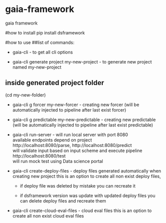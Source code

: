 # gaia-framework
gaia framework

#how to install
pip install dsframework

#how to use
##list of commands:
* gaia-cli - to get all cli options


* gaia-cli generate project my-new-project - to generate new project named my-new-project

## inside generated project folder 
(cd my-new-folder)
* gaia-cli g forcer my-new-forcer - creating new forcer (will be automatically injected to pipeline after last exist forcer)


* gaia-cli g predictable my-new-predictable - creating new predictable (will be automatically injected to pipeline after last exist predictable)


* gaia-cli run-server - will run local server with port 8080\
  available endpoints depend on project\
  http://localhost:8080/parse, http://localhost:8080/predict \
  will validate input based on input scheme and execute pipeline\
  http://localhost:8080/test \
  will run mock test using Data science portal


* gaia-cli create-deploy-files - deploy files generated automatically when creating new project this is an option to create all non exist deploy files, 

  * if deploy file was deleted by mistake you can recreate it 

  * if dsframework version was update with updated deploy files you can delete deploy files and recreate them

* gaia-cli create-cloud-eval-files - cloud eval files this is an option to create all non exist cloud eval files
